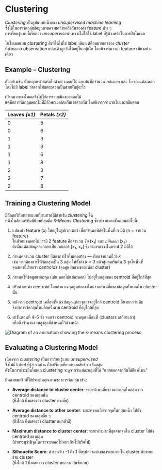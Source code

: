 
# Clustering

*Clustering* เป็นรูปแบบหนึ่งของ *unsupervised machine learning*  
ซึ่งใช้ในการจัดกลุ่มข้อมูลตามความคล้ายคลึงกันของค่า feature ต่าง ๆ  
การเรียนรู้แบบนี้เรียกว่า *unsupervised* เพราะไม่ได้ใช้ label ที่รู้ล่วงหน้าในการฝึกโมเดล

ในโมเดลแบบ clustering สิ่งที่ได้ไม่ใช่ label เดิม แต่คือหมายเลขของ *cluster*  
ที่บ่งบอกว่า observation แต่ละตัวถูกจัดให้อยู่ในกลุ่มใด โดยพิจารณาจาก feature เพียงอย่างเดียว

## Example – Clustering

ตัวอย่างเช่น นักพฤกษศาสตร์เก็บตัวอย่างดอกไม้ และบันทึกจำนวน *กลีบดอก* และ *ใบ* ของแต่ละดอก  
โดยไม่มี label ว่าดอกไม้แต่ละดอกเป็นสายพันธุ์อะไร

เป้าหมายของโมเดลจึงไม่ใช่การระบุชนิดของดอกไม้  
แต่คือการจัดกลุ่มดอกไม้ที่มีลักษณะคล้ายกันเข้าด้วยกัน โดยอิงจากจำนวนใบและกลีบดอก

|Leaves _(x1)_|Petals _(x2)_|
|---|---|
|0|5|
|0|6|
|1|3|
|1|3|
|1|6|
|1|8|
|2|3|
|2|7|
|2|8|
## Training a Clustering Model

มีอัลกอริทึมหลายแบบที่สามารถใช้สำหรับ *clustering* ได้  
หนึ่งในอัลกอริทึมที่นิยมที่สุดคือ *K-Means Clustering* ซึ่งทำงานตามขั้นตอนต่อไปนี้:

1. แปลงค่า feature (_x_) ให้อยู่ในรูปเวกเตอร์ เพื่อกำหนดพิกัดในพื้นที่ n มิติ (n = จำนวน feature)  
   ในตัวอย่างดอกไม้ เรามี 2 feature คือจำนวน *ใบ* (x₁) และ *กลีบดอก* (x₂)  
   ดังนั้นแต่ละข้อมูลจะกลายเป็นเวกเตอร์ [x₁, x₂] ซึ่งสามารถวางในกราฟ 2 มิติได้

2. กำหนดจำนวน cluster ที่ต้องการให้โมเดลสร้าง — เรียกจำนวนนี้ว่า *k*  
   เช่น หากต้องการให้จัดกลุ่มเป็น 3 กลุ่ม ให้ตั้งค่า *k = 3* แล้วสุ่มจุดเริ่มต้น 3 จุดในพื้นที่  
   จุดเหล่านี้เรียกว่า *centroids* (จุดศูนย์กลางของแต่ละ cluster)

3. กำหนดให้ข้อมูลแต่ละจุด (เช่น ดอกไม้แต่ละดอก) ไปอยู่ในกลุ่มของ centroid ที่อยู่ใกล้ที่สุด

4. ปรับตำแหน่ง centroid โดยคำนวณจุดศูนย์กลางใหม่จากค่าเฉลี่ยของข้อมูลทั้งหมดใน cluster นั้น

5. หลังจาก centroid เคลื่อนที่แล้ว ข้อมูลแต่ละจุดอาจอยู่ใกล้ centroid อื่นมากกว่าเดิม  
   จึงทำการจัดกลุ่มใหม่อีกครั้งตาม centroid ที่อยู่ใกล้ที่สุด

6. ทำขั้นตอนที่ 4–5 ซ้ำ จนกว่า centroid จะหยุดเคลื่อนที่ (clusters เสถียรแล้ว)  
   หรือถึงจำนวนรอบสูงสุดที่กำหนดไว้ล่วงหน้า

![Diagram of an animation showing the k-means clustering process.](https://learn.microsoft.com/en-us/training/wwl-data-ai/fundamentals-machine-learning/media/clustering.gif)

## Evaluating a Clustering Model

เนื่องจาก *clustering* เป็นการเรียนรู้แบบ *unsupervised*  
จึงไม่มี label ที่รู้ล่วงหน้ามาใช้เปรียบเทียบกับผลลัพธ์การจัดกลุ่ม  
ดังนั้นการประเมินโมเดล clustering จะดูจากว่าแต่ละกลุ่มที่ได้ "แยกออกจากกันได้ดีแค่ไหน"

มีหลายเมตริกที่ใช้ประเมินคุณภาพของการจัดกลุ่ม เช่น:

- **Average distance to cluster center**: ระยะห่างเฉลี่ยของแต่ละจุดในกลุ่มจาก centroid ของกลุ่มนั้น  
  (ยิ่งใกล้ ยิ่งแสดงว่า cluster กระชับ)

- **Average distance to other center**: ระยะห่างเฉลี่ยจากจุดในกลุ่มหนึ่ง ไปยัง centroid ของกลุ่มอื่น ๆ  
  (ยิ่งไกล ยิ่งแสดงว่า cluster แยกตัวดี)

- **Maximum distance to cluster center**: ระยะห่างมากที่สุดจากจุดใน cluster ไปยัง centroid ของกลุ่ม  
  (ช่วยระบุว่ามีจุดใดกระจายออกไปมากเกินไปหรือไม่)

- **Silhouette Score**: ค่าระหว่าง -1 ถึง 1 ที่สรุปความต่างของระยะภายใน cluster กับระยะข้าม cluster  
  (ยิ่งใกล้ 1 ยิ่งแสดงว่า cluster แยกจากกันชัดเจน)